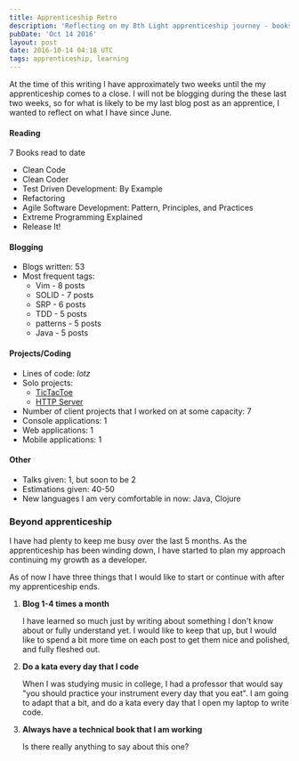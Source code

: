 ```yaml
---
title: Apprenticeship Retro
description: 'Reflecting on my 8th Light apprenticeship journey - books read, blogs written, projects completed, and lessons learned.'
pubDate: 'Oct 14 2016'
layout: post
date: 2016-10-14 04:18 UTC
tags: apprenticeship, learning
---
```


At the time of this writing I have approximately two weeks until the my apprenticeship comes to a close. I will not be blogging during the these last two weeks, so for what is likely to be my last blog post as an apprentice, I wanted to reflect on what I have since June.

#### Reading

7 Books read to date

* Clean Code
* Clean Coder
* Test Driven Development: By Example
* Refactoring
* Agile Software Development: Pattern, Principles, and Practices
* Extreme Programming Explained
* Release It!

#### Blogging

* Blogs written: 53
* Most frequent tags:
    * Vim - 8 posts
    * SOLID - 7 posts
    * SRP - 6 posts
    * TDD - 5 posts
    * patterns - 5 posts
    * Java - 5 posts

#### Projects/Coding

* Lines of code: _lotz_
* Solo projects:
    * [TicTacToe](http://github.com/damonkelley/tictactoe)
    * [HTTP Server](http://github.com/damonkelley/http-clj)
* Number of client projects that I worked on at some capacity: 7
* Console applications: 1
* Web applications: 1
* Mobile applications: 1

#### Other

* Talks given: 1, but soon to be 2
* Estimations given: 40-50
* New languages I am very comfortable in now: Java, Clojure

### Beyond apprenticeship

I have had plenty to keep me busy over the last 5 months. As the apprenticeship has been winding down, I have started to plan my approach continuing my growth as a developer.

As of now I have three things that I would like to start or continue with after my apprenticeship ends.

1. **Blog 1-4 times a month**

    I have learned so much just by writing about something I don't know about or fully understand yet. I would like to keep that up, but I would like to spend a bit more time on each post to get them nice and polished, and fully fleshed out.

2. **Do a kata every day that I code**

    When I was studying music in college, I had a professor that would say "you should practice your instrument every day that you eat". I am going to adapt that a bit, and do a kata every day that I open my laptop to write code.

3. **Always have a technical book that I am working**

    Is there really anything to say about this one?
